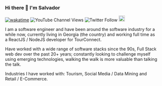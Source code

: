 ### Hi there 👋 I'm Salvador

[![wakatime](https://wakatime.com/badge/user/7b655bb4-43bf-4172-af0a-1f7bdfd2c285.svg)](https://wakatime.com/@7b655bb4-43bf-4172-af0a-1f7bdfd2c285) ![YouTube Channel Views](https://img.shields.io/youtube/channel/views/UCHh1XFiGFxLWFbQhYtivPQQ?style=social) ![Twitter Follow](https://img.shields.io/twitter/follow/SalvadorAceves?style=social) <a href="https://www.instagram.com/xalakox/" target="_blank"><img src="https://img.shields.io/badge/Instagram-%23E4405F.svg?style=for-the-badge&logo=Instagram&logoColor=white" height="20"/></a>



I am a software engineer and have been around the software industry for a while now, currently living in Georgia (the country) and working full time as a ReactJS / NodeJS developer for TourConnect.

Have worked with a wide range of software stacks since the 90s, Full Stack web dev over the past 20+ years; constantly looking to challenge myself using emerging technologies, walking the walk is more valuable than talking the talk.

Industries I have worked with: Tourism, Social Media / Data Mining and Retail / E-Commerce.
